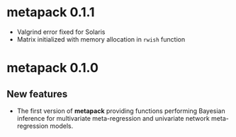 # metapack 0.1.1
* Valgrind error fixed for Solaris
* Matrix initialized with memory allocation in `rwish` function

# metapack 0.1.0

## New features
+ The first version of **metapack** providing functions performing Bayesian inference for multivariate meta-regression and univariate network meta-regression models.